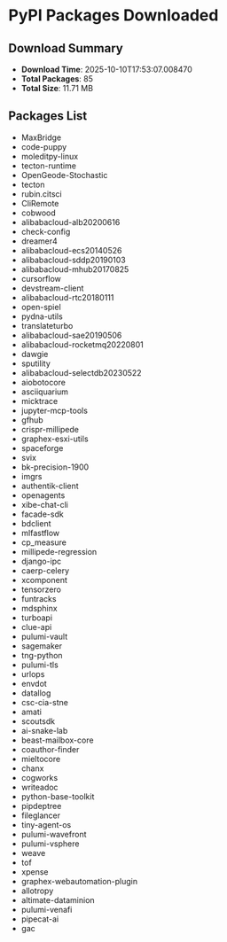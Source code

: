 # PyPI Packages Downloaded

## Download Summary
- **Download Time**: 2025-10-10T17:53:07.008470
- **Total Packages**: 85
- **Total Size**: 11.71 MB

## Packages List
- MaxBridge
- code-puppy
- moleditpy-linux
- tecton-runtime
- OpenGeode-Stochastic
- tecton
- rubin.citsci
- CliRemote
- cobwood
- alibabacloud-alb20200616
- check-config
- dreamer4
- alibabacloud-ecs20140526
- alibabacloud-sddp20190103
- alibabacloud-mhub20170825
- cursorflow
- devstream-client
- alibabacloud-rtc20180111
- open-spiel
- pydna-utils
- translateturbo
- alibabacloud-sae20190506
- alibabacloud-rocketmq20220801
- dawgie
- sputility
- alibabacloud-selectdb20230522
- aiobotocore
- asciiquarium
- micktrace
- jupyter-mcp-tools
- gfhub
- crispr-millipede
- graphex-esxi-utils
- spaceforge
- svix
- bk-precision-1900
- imgrs
- authentik-client
- openagents
- xibe-chat-cli
- facade-sdk
- bdclient
- mlfastflow
- cp_measure
- millipede-regression
- django-ipc
- caerp-celery
- xcomponent
- tensorzero
- funtracks
- mdsphinx
- turboapi
- clue-api
- pulumi-vault
- sagemaker
- tng-python
- pulumi-tls
- urlops
- envdot
- datallog
- csc-cia-stne
- amati
- scoutsdk
- ai-snake-lab
- beast-mailbox-core
- coauthor-finder
- mieltocore
- chanx
- cogworks
- writeadoc
- python-base-toolkit
- pipdeptree
- fileglancer
- tiny-agent-os
- pulumi-wavefront
- pulumi-vsphere
- weave
- tof
- xpense
- graphex-webautomation-plugin
- allotropy
- altimate-dataminion
- pulumi-venafi
- pipecat-ai
- gac
